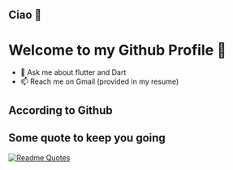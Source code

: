 ## Ciao 👋

# Welcome to my Github Profile 🎴
*  💬 Ask me about flutter and Dart
*  📫 Reach me on Gmail (provided in my resume)

## According to Github


## Some quote to keep you going
[![Readme Quotes](https://quotes-github-readme.vercel.app/api?type=horizontal&theme=dark)](https://github.com/piyushsuthar/github-readme-quotes)
